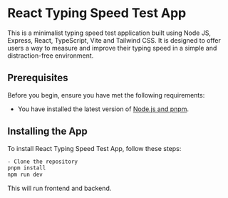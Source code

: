 # React Typing Speed Test App

This is a minimalist typing speed test application built using Node JS, Express, React, TypeScript, Vite and Tailwind CSS. It is designed to offer users a way to measure and improve their typing speed in a simple and distraction-free environment.

## Prerequisites

Before you begin, ensure you have met the following requirements:

- You have installed the latest version of [Node.js and pnpm](https://nodejs.org/).

## Installing the App

To install React Typing Speed Test App, follow these steps:

```bash
- Clone the repository
pnpm install
npm run dev
```
This will run frontend and backend.